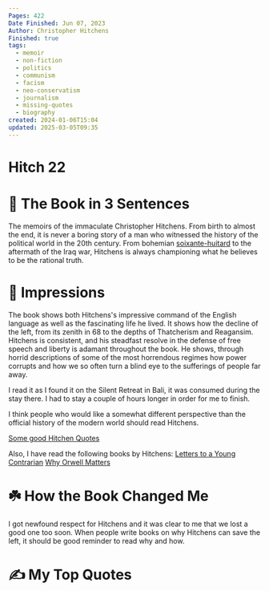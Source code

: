 ```yaml
---
Pages: 422
Date Finished: Jun 07, 2023
Author: Christopher Hitchens
Finished: true
tags:
  - memoir
  - non-fiction
  - politics
  - communism
  - facism
  - neo-conservatism
  - journalism
  - missing-quotes
  - biography
created: 2024-01-06T15:04
updated: 2025-03-05T09:35
---
```

# Hitch 22


# 🚀 The Book in 3 Sentences
The memoirs of the immaculate Christopher Hitchens. From birth to almost the end, it is never a boring story of a man who witnessed the history of the political world in the 20th century. From bohemian [soixante-huitard](https://en.wiktionary.org/wiki/soixante-huitard) to the aftermath of the Iraq war, Hitchens is always championing what he believes to be the rational truth. 

# 🎨 Impressions
The book shows both Hitchens's impressive command of the English language as well as the fascinating life he lived. It shows how the decline of the left, from its zenith in 68 to the depths of Thatcherism and Reagansim. Hitchens is consistent, and his steadfast resolve in the defense of free speech and liberty is adamant throughout the book. He shows, through horrid descriptions of some of the most horrendous regimes how power corrupts and how we so often turn a blind eye to the sufferings of people far away. 

I read it as I found it on the Silent Retreat in Bali, it was consumed during the stay there. I had to stay a couple of hours longer in order for me to finish. 

I think people who would like a somewhat different perspective than the official history of the modern world should read Hitchens. 

[Some good Hitchen Quotes](https://www.stevestewartwilliams.com/p/top-10-christopher-hitchens-quotes)

Also, I have read the following books by Hitchens: [Letters to a Young Contrarian](../../Science/World/Letters%20to%20a%20Young%20Contrarian.md) [Why Orwell Matters](../../Mich/Why%20Orwell%20Matters.md)
# ☘️ How the Book Changed Me
I got newfound respect for Hitchens and it was clear to me that we lost a good one too soon. When people write books on why Hitchens can save the left, it should be good reminder to read why and how. 

# ✍️ My Top  Quotes

